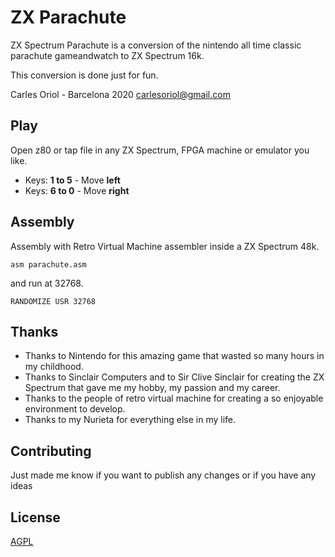 # ZX Parachute

ZX Spectrum Parachute is a conversion of the nintendo all time classic parachute gameandwatch to ZX Spectrum 16k.

This conversion is done just for fun.


Carles Oriol - Barcelona 2020
carlesoriol@gmail.com

## Play

Open z80 or tap file in any ZX Spectrum, FPGA machine or emulator you like.

* Keys: **1 to 5** - Move **left** 
* Keys: **6 to 0** - Move **right**


## Assembly

Assembly with Retro Virtual Machine assembler inside a ZX Spectrum 48k.

```
asm parachute.asm
```

and run at 32768.

```
RANDOMIZE USR 32768
```

## Thanks

* Thanks to Nintendo for this amazing game that wasted so many hours in my childhood.
* Thanks to Sinclair Computers and to Sir Clive Sinclair for creating the ZX Spectrum that gave me my hobby, my passion and my career.
* Thanks to the people of retro virtual machine for creating a so enjoyable environment to develop.
* Thanks to my Nurieta for everything else in my life.

## Contributing
Just made me know if you want to publish any changes or if you have any ideas

## License
[AGPL](https://choosealicense.com/licenses/agpl/)
